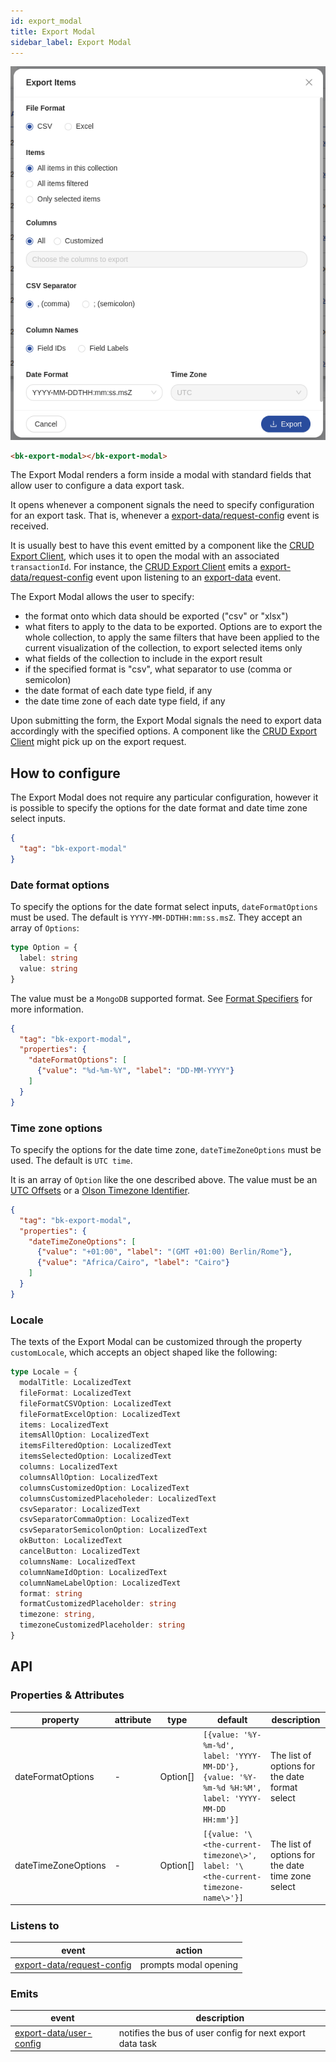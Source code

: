 ```yaml
---
id: export_modal
title: Export Modal
sidebar_label: Export Modal
---
```


<!--
WARNING: this file was automatically generated by Mia-Platform Doc Aggregator.
DO NOT MODIFY IT BY HAND.
Instead, modify the source file and run the aggregator to regenerate this file.
-->

<!--
WARNING:
This file is automatically generated. Please edit the 'README' file of the corresponding component and run `yarn copy:docs`
-->

[bk-export-client]: ./120_crud_export_client.md
[format-specifiers]: https://www.mongodb.com/docs/manual/reference/operator/aggregation/dateToString/#std-label-format-specifiers
[UTC-offsets]: https://en.wikipedia.org/wiki/List_of_UTC_offsets
[Olson-timezone-identifier]: https://en.wikipedia.org/wiki/List_of_tz_database_time_zones


[export-data]: ../70_events.md#export-data
[export-data/request-config]: ../70_events.md#export-data---request-config
[export-data/user-config]: ../70_events.md#export-data---user-config



![export-modal](img/bk-export-modal.png)

```html
<bk-export-modal></bk-export-modal>
```

The Export Modal renders a form inside a modal with standard fields that allow user to configure a data export task.

It opens whenever a component signals the need to specify configuration for an export task. That is, whenever a [export-data/request-config] event is received.

It is usually best to have this event emitted by a component like the [CRUD Export Client][bk-export-client], which uses it to open the modal with an associated `transactionId`.
For instance, the [CRUD Export Client][bk-export-client] emits a [export-data/request-config] event upon listening to an [export-data] event.
<!-- TODO add link to export flow -->

The Export Modal allows the user to specify:
  - the format onto which data should be exported ("csv" or "xlsx")
  - what fiters to apply to the data to be exported. Options are to export the whole collection, to apply the same filters that have been applied to the current visualization of the collection, to export selected items only
  - what fields of the collection to include in the export result
  - if the specified format is "csv", what separator to use (comma or semicolon)
  - the date format of each date type field, if any
  - the date time zone of each date type field, if any 

Upon submitting the form, the Export Modal signals the need to export data accordingly with the specified options.
A component like the [CRUD Export Client][bk-export-client] might pick up on the export request.


## How to configure

The Export Modal does not require any particular configuration, however it is possible to specify the options for the date format and date time zone select inputs.

```json
{
  "tag": "bk-export-modal"
}
```

### Date format options

To specify the options for the date format select inputs, `dateFormatOptions` must be used. The default is `YYYY-MM-DDTHH:mm:ss.msZ`.
They accept an array of `Options`:

```typescript
type Option = {
  label: string
  value: string
}
```

The value must be a `MongoDB` supported format. See [Format Specifiers][format-specifiers] for more information.

```json
{
  "tag": "bk-export-modal",
  "properties": {
    "dateFormatOptions": [
      {"value": "%d-%m-%Y", "label": "DD-MM-YYYY"}
    ]
  }
}
```

### Time zone options

To specify the options for the date time zone, `dateTimeZoneOptions` must be used. The default is `UTC time`.

It is an array of `Option` like the one described above. The value must be an [UTC Offsets][UTC-offsets] or a [Olson Timezone Identifier][Olson-timezone-identifier].

```json
{
  "tag": "bk-export-modal",
  "properties": {
    "dateTimeZoneOptions": [
      {"value": "+01:00", "label": "(GMT +01:00) Berlin/Rome"},
      {"value": "Africa/Cairo", "label": "Cairo"}
    ]
  }
}
```


### Locale

The texts of the Export Modal can be customized through the property `customLocale`, which accepts an object shaped like the following:

```typescript
type Locale = {
  modalTitle: LocalizedText
  fileFormat: LocalizedText
  fileFormatCSVOption: LocalizedText
  fileFormatExcelOption: LocalizedText
  items: LocalizedText
  itemsAllOption: LocalizedText
  itemsFilteredOption: LocalizedText
  itemsSelectedOption: LocalizedText
  columns: LocalizedText
  columnsAllOption: LocalizedText
  columnsCustomizedOption: LocalizedText
  columnsCustomizedPlaceholeder: LocalizedText
  csvSeparator: LocalizedText
  csvSeparatorCommaOption: LocalizedText
  csvSeparatorSemicolonOption: LocalizedText
  okButton: LocalizedText
  cancelButton: LocalizedText
  columnsName: LocalizedText
  columnNameIdOption: LocalizedText
  columnNameLabelOption: LocalizedText
  format: string
  formatCustomizedPlaceholder: string
  timezone: string,
  timezoneCustomizedPlaceholder: string
}
```

## API

### Properties & Attributes

| property            | attribute | type              | default                                                                                            | description                                       |
| ------------------- | --------- |-------------------|----------------------------------------------------------------------------------------------------|---------------------------------------------------|
| dateFormatOptions   |     -     | Option[]          | `[{value: '%Y-%m-%d', label: 'YYYY-MM-DD'}, {value: '%Y-%m-%d %H:%M', label: 'YYYY-MM-DD HH:mm'}]` | The list of options for the date format select    |
| dateTimeZoneOptions |     -     | Option[]          | `[{value: '\<the-current-timezone\>', label: '\<the-current-timezone-name\>'}]`                    | The list of options for the date time zone select |

### Listens to

| event                        | action                |
| ---------------------------- | --------------------- |
| [export-data/request-config] | prompts modal opening |


### Emits

| event                     | description                                               |
| ------------------------- | --------------------------------------------------------- |
| [export-data/user-config] | notifies the bus of user config for next export data task |
